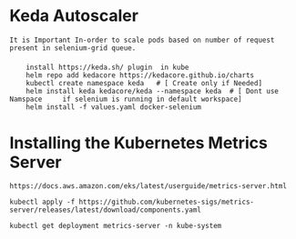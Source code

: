 
# Keda Autoscaler 
    It is Important In-order to scale pods based on number of request present in selenium-grid queue.

####
        install https://keda.sh/ plugin  in kube
        helm repo add kedacore https://kedacore.github.io/charts
        kubectl create namespace keda   # [ Create only if Needed]
        helm install keda kedacore/keda --namespace keda  # [ Dont use Namspace     if selenium is running in default workspace]
        helm install -f values.yaml docker-selenium


#  Installing the Kubernetes Metrics Server

    https://docs.aws.amazon.com/eks/latest/userguide/metrics-server.html

    kubectl apply -f https://github.com/kubernetes-sigs/metrics-server/releases/latest/download/components.yaml 
    
    kubectl get deployment metrics-server -n kube-system